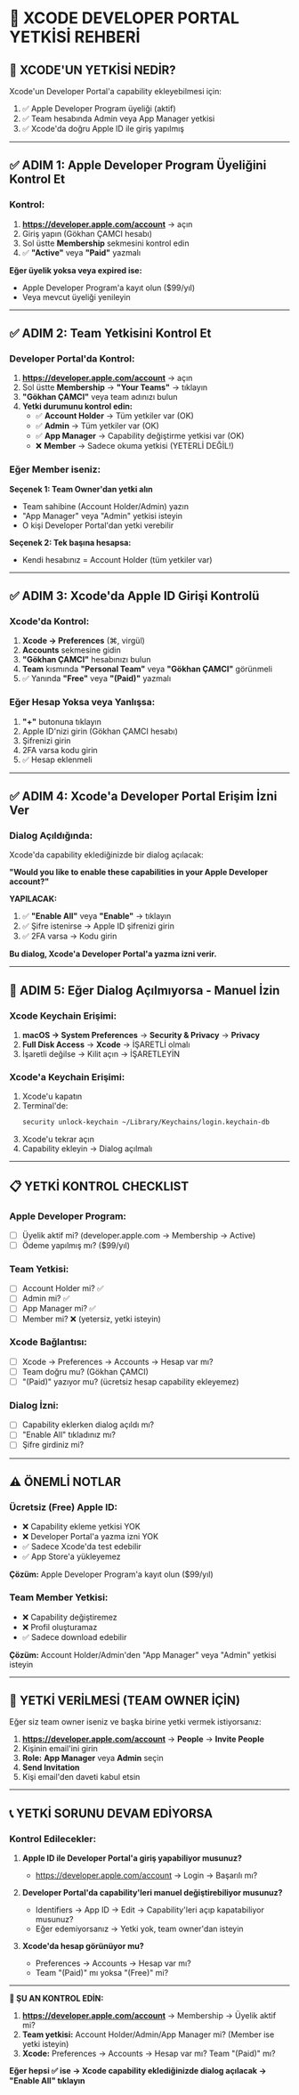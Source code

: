 # 🔐 XCODE DEVELOPER PORTAL YETKİSİ REHBERİ

## 🎯 XCODE'UN YETKİSİ NEDİR?

Xcode'un Developer Portal'a capability ekleyebilmesi için:
1. ✅ Apple Developer Program üyeliği (aktif)
2. ✅ Team hesabında Admin veya App Manager yetkisi
3. ✅ Xcode'da doğru Apple ID ile giriş yapılmış

---

## ✅ ADIM 1: Apple Developer Program Üyeliğini Kontrol Et

### Kontrol:
1. **https://developer.apple.com/account** → açın
2. Giriş yapın (Gökhan ÇAMCI hesabı)
3. Sol üstte **Membership** sekmesini kontrol edin
4. ✅ **"Active"** veya **"Paid"** yazmalı

**Eğer üyelik yoksa veya expired ise:**
- Apple Developer Program'a kayıt olun ($99/yıl)
- Veya mevcut üyeliği yenileyin

---

## ✅ ADIM 2: Team Yetkisini Kontrol Et

### Developer Portal'da Kontrol:

1. **https://developer.apple.com/account** → açın
2. Sol üstte **Membership** → **"Your Teams"** → tıklayın
3. **"Gökhan ÇAMCI"** veya team adınızı bulun
4. **Yetki durumunu kontrol edin:**
   - ✅ **Account Holder** → Tüm yetkiler var (OK)
   - ✅ **Admin** → Tüm yetkiler var (OK)
   - ✅ **App Manager** → Capability değiştirme yetkisi var (OK)
   - ❌ **Member** → Sadece okuma yetkisi (YETERLİ DEĞİL!)

### Eğer Member iseniz:

**Seçenek 1: Team Owner'dan yetki alın**
- Team sahibine (Account Holder/Admin) yazın
- "App Manager" veya "Admin" yetkisi isteyin
- O kişi Developer Portal'dan yetki verebilir

**Seçenek 2: Tek başına hesapsa:**
- Kendi hesabınız = Account Holder (tüm yetkiler var)

---

## ✅ ADIM 3: Xcode'da Apple ID Girişi Kontrolü

### Xcode'da Kontrol:

1. **Xcode → Preferences** (⌘, virgül)
2. **Accounts** sekmesine gidin
3. **"Gökhan ÇAMCI"** hesabınızı bulun
4. **Team** kısmında **"Personal Team"** veya **"Gökhan ÇAMCI"** görünmeli
5. ✅ Yanında **"Free"** veya **"(Paid)"** yazmalı

### Eğer Hesap Yoksa veya Yanlışsa:

1. **"+"** butonuna tıklayın
2. Apple ID'nizi girin (Gökhan ÇAMCI hesabı)
3. Şifrenizi girin
4. 2FA varsa kodu girin
5. ✅ Hesap eklenmeli

---

## ✅ ADIM 4: Xcode'a Developer Portal Erişim İzni Ver

### Dialog Açıldığında:

Xcode'da capability eklediğinizde bir dialog açılacak:

**"Would you like to enable these capabilities in your Apple Developer account?"**

**YAPILACAK:**
1. ✅ **"Enable All"** veya **"Enable"** → tıklayın
2. ✅ Şifre istenirse → Apple ID şifrenizi girin
3. ✅ 2FA varsa → Kodu girin

**Bu dialog, Xcode'a Developer Portal'a yazma izni verir.**

---

## 🔄 ADIM 5: Eğer Dialog Açılmıyorsa - Manuel İzin

### Xcode Keychain Erişimi:

1. **macOS → System Preferences** → **Security & Privacy** → **Privacy**
2. **Full Disk Access** → **Xcode** → İŞARETLİ olmalı
3. İşaretli değilse → Kilit açın → İŞARETLEYİN

### Xcode'a Keychain Erişimi:

1. Xcode'u kapatın
2. Terminal'de:
   ```bash
   security unlock-keychain ~/Library/Keychains/login.keychain-db
   ```
3. Xcode'u tekrar açın
4. Capability ekleyin → Dialog açılmalı

---

## 📋 YETKİ KONTROL CHECKLIST

### Apple Developer Program:
- [ ] Üyelik aktif mi? (developer.apple.com → Membership → Active)
- [ ] Ödeme yapılmış mı? ($99/yıl)

### Team Yetkisi:
- [ ] Account Holder mi? ✅
- [ ] Admin mi? ✅
- [ ] App Manager mi? ✅
- [ ] Member mi? ❌ (yetersiz, yetki isteyin)

### Xcode Bağlantısı:
- [ ] Xcode → Preferences → Accounts → Hesap var mı?
- [ ] Team doğru mu? (Gökhan ÇAMCI)
- [ ] "(Paid)" yazıyor mu? (ücretsiz hesap capability ekleyemez)

### Dialog İzni:
- [ ] Capability eklerken dialog açıldı mı?
- [ ] "Enable All" tıkladınız mı?
- [ ] Şifre girdiniz mi?

---

## ⚠️ ÖNEMLİ NOTLAR

### Ücretsiz (Free) Apple ID:
- ❌ Capability ekleme yetkisi YOK
- ❌ Developer Portal'a yazma izni YOK
- ✅ Sadece Xcode'da test edebilir
- ✅ App Store'a yükleyemez

**Çözüm:** Apple Developer Program'a kayıt olun ($99/yıl)

### Team Member Yetkisi:
- ❌ Capability değiştiremez
- ❌ Profil oluşturamaz
- ✅ Sadece download edebilir

**Çözüm:** Account Holder/Admin'den "App Manager" veya "Admin" yetkisi isteyin

---

## 🔄 YETKİ VERİLMESİ (TEAM OWNER İÇİN)

Eğer siz team owner iseniz ve başka birine yetki vermek istiyorsanız:

1. **https://developer.apple.com/account** → **People** → **Invite People**
2. Kişinin email'ini girin
3. **Role:** **App Manager** veya **Admin** seçin
4. **Send Invitation**
5. Kişi email'den daveti kabul etsin

---

## 📞 YETKİ SORUNU DEVAM EDİYORSA

### Kontrol Edilecekler:

1. **Apple ID ile Developer Portal'a giriş yapabiliyor musunuz?**
   - https://developer.apple.com/account → Login → Başarılı mı?

2. **Developer Portal'da capability'leri manuel değiştirebiliyor musunuz?**
   - Identifiers → App ID → Edit → Capability'leri açıp kapatabiliyor musunuz?
   - Eğer edemiyorsanız → Yetki yok, team owner'dan isteyin

3. **Xcode'da hesap görünüyor mu?**
   - Preferences → Accounts → Hesap var mı?
   - Team "(Paid)" mı yoksa "(Free)" mi?

---

**🎯 ŞU AN KONTROL EDİN:**

1. **https://developer.apple.com/account** → Membership → Üyelik aktif mi?
2. **Team yetkisi:** Account Holder/Admin/App Manager mi? (Member ise yetki isteyin)
3. **Xcode:** Preferences → Accounts → Hesap var mı? Team "(Paid)" mı?

**Eğer hepsi ✅ ise → Xcode capability eklediğinizde dialog açılacak → "Enable All" tıklayın**




